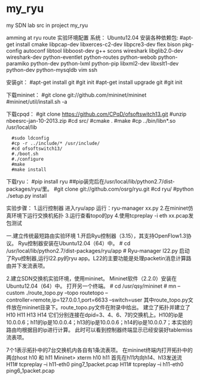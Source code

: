 # my_ryu
my SDN lab src in project my_ryu

amming at ryu route
实验环境配置
系统：
  Ubuntu12.04
  安装各种依赖包:
      #apt-get install cmake libpcap-dev libxerces-c2-dev libpcre3-dev flex bison pkg-config autoconf libtool libboost-dev g++ scons wireshark libglib2.0-dev wireshark-dev python-eventlet python-routes python-webob python-paramiko python-dev python-lxml python-pip libxml2-dev libxslt1-dev python-dev python-mysqldb vim ssh
      
  安装git：
      #apt-get install git
      #git init
      #apt-get install upgrade git
      #git init

  下载mininet：
      #git clone git://github.com/mininet/mininet
      #mininet/util/install.sh -a
      
  下载cpqd：
      #git clone https://github.com/CPqD/ofsoftswitch13.git
      #unzip nbeesrc-jan-10-2013.zip
      #cd src/
      #cmake .
      #make
      #cp ../bin/libn*.so /usr/local/lib

      #sudo ldconfig
      #cp -r ../include/* /usr/include/
      #cd ofsoftswitch13/
      #./boot.sh
      #./configure
      #make
      #make install

  下载ryu：
      #pip install ryu
      ##pip装完后在/usr/local/lib/python2.7/dist-packages/ryu/里。
      #git clone git://github.com/osrg/ryu.git
      #cd ryu/
      #python ./setup.py install





实验步骤：
1.运行控制器
进入ryu/app 运行：ryu-manager xx.py
2.在mininet仿真环境下运行交换机拓扑
3.运行查看topo的py
4.使用tcpreplay -i eth xx.pcap发包测试

  
一.建立传统最短路由实验环境
1.开启Ryu控制器（3.15），其支持OpenFlow1.3协议。
	Ryu控制器安装在Ubuntu12.04（64）中。
		# cd /usr/local/lib/python2.7/dist-packages/ryu/app
		# Ryu-manager l22.py
	启动了Ryu控制器,运行l22.py的ryu app。L22的主要功能是处理packetin消息计算路由并下发流表项。

2.建立SDN交换机实验环境，使用mininet。
	Mininet软件（2.2.0）安装在Ubuntu12.04（64）中。
		打开另一个终端。
		# cd /usr/qsy/mininet
		# mn –custom ./route_topo.py –topo routetopo –controller=remote,ip=127.0.0.1,port=6633 –switch=user
		其中route_topo.py文件放在mininet目录下。route_topo.py文件在附录中给出。
	建立了拓扑并建立了H10 H11 H13 H14 它们分别连接在dpid=3、4、6、7的交换机上。H10的ip是10.0.0.6；h11的ip是10.0.0.4；h13的ip是10.0.0.6；h14的ip是10.0.0.7；本实验的路由均根据目的ip进行计算。
	此时可以看到控制器终端显示已经安装好tablemiss流表项。

  7个1表示拓扑中的7台交换机内各自有1条流表项。
	在mininet终端内打开拓扑中的两台host h10 和 h11
		Mininet> xterm h10 h11
首先在h11内向h14、h13发送流
	H11# tcpreplay –i h11-eth0 ping7_1packet.pcap
	H11# tcpreplay –i h11-eth0 ping6_1packet.pcap

  
  
  
  
  
  
  
  
  
  
  
  
  
  
  
